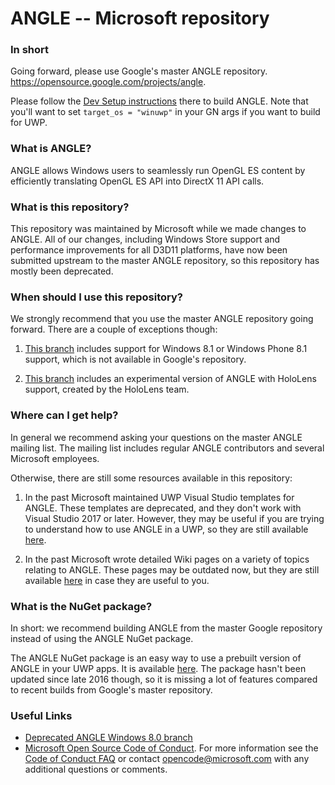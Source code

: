 # ANGLE -- Microsoft repository

### In short
Going forward, please use Google's master ANGLE repository. https://opensource.google.com/projects/angle.

Please follow the [Dev Setup instructions](https://chromium.googlesource.com/angle/angle/+/master/doc/DevSetup.md) there to build ANGLE. Note that you'll want to set `target_os = "winuwp"` in your GN args if you want to build for UWP.

### What is ANGLE?
ANGLE allows Windows users to seamlessly run OpenGL ES content by efficiently translating OpenGL ES API into DirectX 11 API calls.

### What is this repository?
This repository was maintained by Microsoft while we made changes to ANGLE. All of our changes, including Windows Store support and performance improvements for all D3D11 platforms, have now been submitted upstream to the master ANGLE repository, so this repository has mostly been deprecated.

### When should I use this repository?
We strongly recommend that you use the master ANGLE repository going forward. There are a couple of exceptions though:

1) [This branch](https://github.com/microsoft/angle/tree/2017-lkg) includes support for Windows 8.1 or Windows Phone 8.1 support, which is not available in Google's repository.

2) [This branch](https://github.com/Microsoft/angle/tree/ms-holographic-experimental) includes an experimental version of ANGLE with HoloLens support, created by the HoloLens team.

### Where can I get help?
In general we recommend asking your questions on the master ANGLE mailing list. The mailing list includes regular ANGLE contributors and several Microsoft employees.

Otherwise, there are still some resources available in this repository:

1) In the past Microsoft maintained UWP Visual Studio templates for ANGLE. These templates are deprecated, and they don't work with Visual Studio 2017 or later. However, they may be useful if you are trying to understand how to use ANGLE in a UWP, so they are still available [here](https://github.com/microsoft/angle/tree/2017-lkg/templates).

2) In the past Microsoft wrote detailed Wiki pages on a variety of topics relating to ANGLE. These pages may be outdated now, but they are still available [here](https://github.com/microsoft/angle/wiki) in case they are useful to you.

### What is the NuGet package?
In short: we recommend building ANGLE from the master Google repository instead of using the ANGLE NuGet package.

The ANGLE NuGet package is an easy way to use a prebuilt version of ANGLE in your UWP apps. It is available [here](https://www.nuget.org/packages/ANGLE.WindowsStore/). The package hasn't been updated since late 2016 though, so it is missing a lot of features compared to recent builds from Google's master repository.

### Useful Links
- [Deprecated ANGLE Windows 8.0 branch](https://github.com/Microsoft/angle-win8.0)
- [Microsoft Open Source Code of Conduct](https://opensource.microsoft.com/codeofconduct/). 
For more information see the [Code of Conduct FAQ](https://opensource.microsoft.com/codeofconduct/faq/) 
or contact [opencode@microsoft.com](mailto:opencode@microsoft.com) with any additional 
questions or comments.
